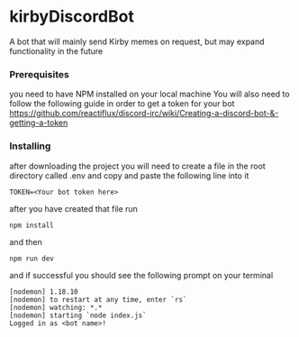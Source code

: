 # kirbyDiscordBot
A bot that will mainly send Kirby memes on request, but may expand functionality in the future

### Prerequisites

you need to have NPM installed on your local machine 
You will also need to follow the following guide in order to get a token for your bot 
https://github.com/reactiflux/discord-irc/wiki/Creating-a-discord-bot-&-getting-a-token

### Installing

after downloading the project you will need to create a file in the root directory called .env and copy and paste the following line into it 

```
TOKEN=<Your bot token here>
```

after you have created that file run

```
npm install
```

and then 

```
npm run dev
```

and if successful you should see the following prompt on your terminal

```
[nodemon] 1.18.10
[nodemon] to restart at any time, enter `rs`
[nodemon] watching: *.*
[nodemon] starting `node index.js`
Logged in as <bot name>!
```


